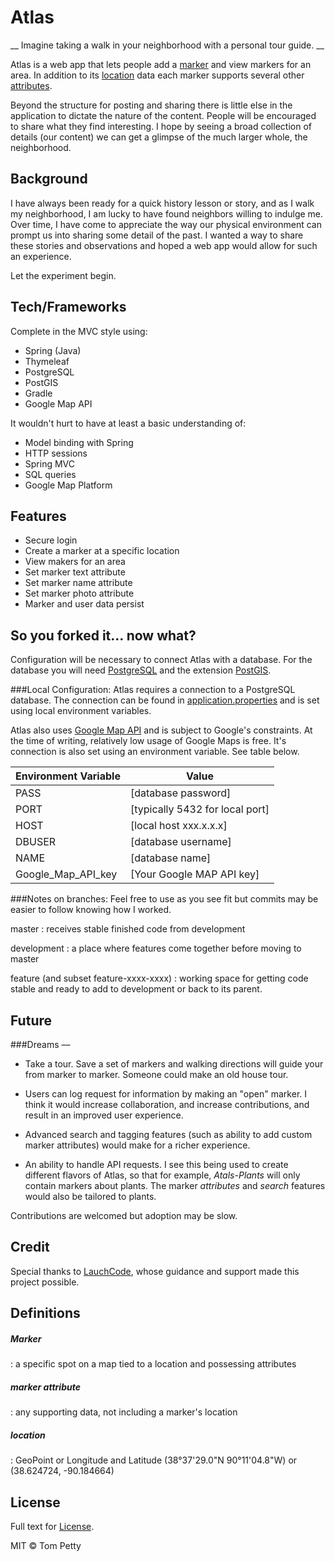 # Atlas
__ Imagine taking a walk in your neighborhood with a personal tour guide. __

Atlas is a web app that lets people add a [marker](#marker) and view markers for an area. In addition to its [location](#location) data each marker supports several other [attributes](#-marker-attribute). 

Beyond the structure for posting and sharing there is little else in the application to dictate the nature of the content. People will be encouraged to share what they find interesting. I hope by seeing a broad collection of details (our content) we can get a glimpse of the much larger whole, the neighborhood.
## Background
I have always been ready for a quick history lesson or story, and as I walk my neighborhood, I am lucky to have found neighbors willing to indulge me. Over time, I have come to appreciate the way our physical environment can prompt us into sharing some detail of the past. I wanted a way to share these stories and observations and hoped a web app would allow for such an experience. 

Let the experiment begin.
## Tech/Frameworks
Complete in the MVC style using:
- Spring (Java)
- Thymeleaf
- PostgreSQL
- PostGIS
- Gradle
- Google Map API

It wouldn't hurt to have at least a basic understanding of:
- Model binding with Spring
- HTTP sessions
- Spring MVC
- SQL queries
- Google Map Platform
    
## Features
- Secure login
- Create a marker at a specific location
- View makers for an area
- Set marker text attribute
- Set marker name attribute
- Set marker photo attribute
- Marker and user data persist


## So you forked it... now what?

Configuration will be necessary to connect Atlas with a database.
For the database you will need [PostgreSQL](https://www.postgresql.org) and the extension [PostGIS](https://postgis.net).

###Local Configuration:
Atlas requires a connection to a PostgreSQL database. The connection can be found in [application.properties](src/main/resources/application.properties) and is set using local environment variables.

Atlas also uses [Google Map API](https://developers.google.com/maps/documentation) and is subject to Google's constraints. At the time of writing, relatively low usage of Google Maps is free. It's connection is also set using an environment variable. See table below.

Environment Variable | Value
-------- | ---------
PASS| [database password]
PORT| [typically 5432 for local port]
HOST| [local host xxx.x.x.x]
DBUSER| [database username]
NAME| [database name]
Google_Map_API_key | [Your Google MAP API key]

###Notes on branches:
Feel free to use as you see fit but commits may be easier to follow knowing how I worked.

master
: receives stable finished code from development
 
development
: a place where features come together before moving to master

feature (and subset feature-xxxx-xxxx)
: working space for getting code stable and ready to add to development or back to its parent.


## Future
###Dreams ––

- Take a tour. Save a set of markers and walking directions will guide your from marker to marker. Someone could make an old house tour.

- Users can log request for information by making an "open" marker. I think it would increase collaboration, and increase contributions, and result in an improved user experience. 

- Advanced search and tagging features (such as ability to add custom marker attributes) would make for a richer experience.

- An ability to handle API requests. I see this being used to create different flavors of Atlas, so that for example, *Atals-Plants* will only contain markers about plants. The marker *attributes* and *search* features would also be tailored to plants.  

Contributions are welcomed but adoption may be slow.

## Credit
Special thanks to [LauchCode](https://www.launchcode.org/), whose guidance and support made this project possible.

## Definitions
##### Marker
: a specific spot on a map tied to a location and possessing attributes
##### marker attribute
: any supporting data, not including a marker's location
##### location 
: GeoPoint or Longitude and Latitude (38°37'29.0"N 90°11'04.8"W) or (38.624724, -90.184664)

## License
Full text for [License](LICENSE.txt).

MIT © Tom Petty

